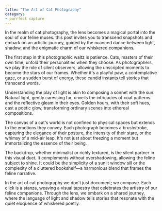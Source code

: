 ```yaml
---
title: "The Art of Cat Photography"
category:
- purrfect capture
---
```

In the realm of cat photography, the lens becomes a magical portal into the soul of our feline muses. this post invites you to transcend snapshots and embark on an artistic journey, guided by the nuanced dance between light, shadow, and the enigmatic charm of our whiskered companions.

The first step in this photographic waltz is patience. Cats, masters of their own time, unfold their personalities when they choose. As photographers, we play the role of silent observers, allowing the unscripted moments to become the stars of our frames. Whether it's a playful paw, a contemplative gaze, or a sudden burst of energy, these candid instants tell stories that transcend words.

Understanding the play of light is akin to composing a sonnet with the sun. Natural light, gently caressing fur, unveils the intricacies of coat patterns and the reflective gleam in their eyes. Golden hours, with their soft hues, cast a poetic glow, transforming ordinary scenes into ethereal compositions.

The canvas of a cat's world is not confined to physical spaces but extends to the emotions they convey. Each photograph becomes a brushstroke, capturing the elegance of their posture, the intensity of their stare, or the whimsy of a mid-air leap. It's not just about freezing a moment but immortalizing the essence of their being.

The backdrop, whether minimalist or richly textured, is the silent partner in this visual duet. It complements without overshadowing, allowing the feline subject to shine. It could be the simplicity of a sunlit window sill or the complexity of a cluttered bookshelf—a harmonious blend that frames the feline narrative.

In the art of cat photography we don't just document; we compose. Each click is a stanza, weaving a visual tapestry that celebrates the artistry of our feline companions. Through the lens, we embark on a shared journey, where the language of light and shadow tells stories that resonate with the quiet eloquence of whiskered poetry.
